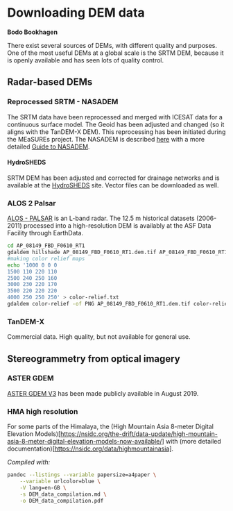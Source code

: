 # Downloading DEM data
**Bodo Bookhagen**

There exist several sources of DEMs, with different quality and purposes. One of the most useful DEMs at a global scale is the SRTM DEM, because it is openly available and has seen lots of quality control.

## Radar-based DEMs
### Reprocessed SRTM - NASADEM
The SRTM data have been reprocessed and merged with ICESAT data for a continuous surface model. The Geoid has been adjusted and changed (so it aligns with the TanDEM-X DEM). This reprocessing has been initiated during the MEaSUREs project. The NASADEM is described [here](https://earthdata.nasa.gov/esds/competitive-programs/measures/nasadem) with a more detailed [Guide to NASADEM](https://lpdaac.usgs.gov/documents/592/NASADEM_User_Guide_V1.pdf).

#### HydroSHEDS
SRTM DEM has been adjusted and corrected for drainage networks and is available at the [HydroSHEDS](https://www.hydrosheds.org/) site. Vector files can be downloaded as well.

### ALOS 2 Palsar
[ALOS - PALSAR]([https://www.eorc.jaxa.jp/ALOS/en/about/palsar.htm) is an L-band radar. The 12.5 m historical datasets (2006-2011) processed into a high-resolution DEM is availably at the ASF Data Facility through EarthData.

```bash
cd AP_08149_FBD_F0610_RT1
gdaldem hillshade AP_08149_FBD_F0610_RT1.dem.tif AP_08149_FBD_F0610_RT1.dem_HS.tif
#making color relief maps
echo '1000 0 0 0
1500 110 220 110
2500 240 250 160
3000 230 220 170
3500 220 220 220
4000 250 250 250' > color-relief.txt
gdaldem color-relief -of PNG AP_08149_FBD_F0610_RT1.dem.tif color-relief.txt AP_08149_FBD_F0610_RT1.dem.png
```

### TanDEM-X
Commercial data. High quality, but not available for general use.

## Stereogrammetry from optical imagery
### ASTER GDEM
[ASTER GDEM V3](https://asterweb.jpl.nasa.gov/gdem.asp) has been made publicly available in August 2019.

### HMA high resolution
For some parts of the Himalaya, the (High Mountain Asia 8-meter Digital Elevation Models)[https://nsidc.org/the-drift/data-update/high-mountain-asia-8-meter-digital-elevation-models-now-available/] with (more detailed documentation)[https://nsidc.org/data/highmountainasia].


*Compiled with:*
```bash
pandoc --listings --variable papersize=a4paper \
    --variable urlcolor=blue \
    -V lang=en-GB \
    -s DEM_data_compilation.md \
    -o DEM_data_compilation.pdf
```
